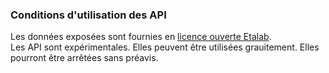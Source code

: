 ### Conditions d'utilisation des API
Les données exposées sont fournies en [licence ouverte Etalab](https://www.etalab.gouv.fr/licence-ouverte-open-licence).  
Les API sont expérimentales. Elles peuvent être utilisées grauitement.
Elles pourront être arrêtées sans préavis.
